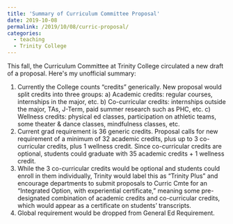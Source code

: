 ```yaml
---
title: 'Summary of Curriculum Committee Proposal'
date: 2019-10-08
permalink: /2019/10/08/curric-proposal/
categories:
  - teaching
  - Trinity College
---
```

This fall, the Curriculum Committee at Trinity College circulated a new draft of a proposal. Here's my unofficial summary:

1) Currently the College counts “credits” generically. New proposal would split credits into three groups:
	a) Academic credits: regular courses, internships in the major, etc.
	b) Co-curricular credits: internships outside the major, TAs, J-Term, paid summer research such as PHC, etc.
	c) Wellness credits: physical ed classes, participation on athletic teams, some theater & dance classes, mindfulness classes, etc.
2) Current grad requirement is 36 generic credits. Proposal calls for new requirement of a minimum of 32 academic credits, plus up to 3 co-curricular credits, plus 1 wellness credit. Since co-curricular credits are optional, students could graduate with 35 academic credits + 1 wellness credit.
3) While the 3 co-curricular credits would be optional and students could enroll in them individually, Trinity would label this as “Trinity Plus” and encourage departments to submit proposals to Curric Cmte for an “Integrated Option, with experiential certificate,” meaning some pre-designated combination of academic credits and co-curricular credits, which would appear as a certificate on students’ transcripts.
4) Global requirement would be dropped from General Ed Requirement.
